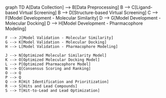 graph TD
    A[Data Collection] --> B[Data Preprocessing]
    B --> C[Ligand-based Virtual Screening]
    B --> D[Structure-based Virtual Screening]
    C --> F[Model Development - Molecular Similarity]
    D --> G[Model Development - Molecular Docking]
    D --> H[Model Development - Pharmacophore Modeling]
  
    F --> J[Model Validation - Molecular Similarity]
    G --> K[Model Validation - Molecular Docking]
    H --> L[Model Validation - Pharmacophore Modeling]

    J --> N[Optimized Molecular Similarity Model]
    K --> O[Optimized Molecular Docking Model]
    L --> P[Optimized Pharmacophore Model]
    N --> Q[Consensus Scoring and Ranking]
    O --> Q
    P --> Q
    Q --> R[Hit Identification and Prioritization]
    R --> S[Hits and Lead Compounds]
    S --> T[Hit-to-Lead and Lead Optimization]
    
